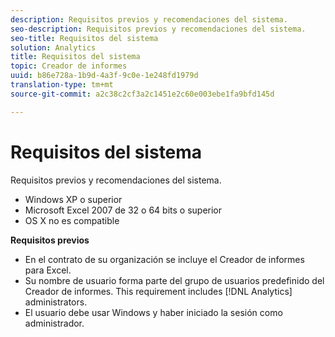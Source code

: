```yaml
---
description: Requisitos previos y recomendaciones del sistema.
seo-description: Requisitos previos y recomendaciones del sistema.
seo-title: Requisitos del sistema
solution: Analytics
title: Requisitos del sistema
topic: Creador de informes
uuid: b86e728a-1b9d-4a3f-9c0e-1e248fd1979d
translation-type: tm+mt
source-git-commit: a2c38c2cf3a2c1451e2c60e003ebe1fa9bfd145d

---
```



# Requisitos del sistema

Requisitos previos y recomendaciones del sistema.

* Windows XP o superior
* Microsoft Excel 2007 de 32 o 64 bits o superior
* OS X no es compatible

**Requisitos previos**

* En el contrato de su organización se incluye el Creador de informes para Excel.
* Su nombre de usuario forma parte del grupo de usuarios predefinido del Creador de informes. This requirement includes [!DNL Analytics] administrators.
* El usuario debe usar Windows y haber iniciado la sesión como administrador.

